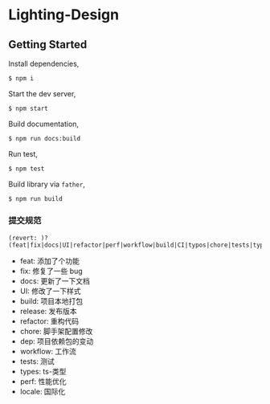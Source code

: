 # Lighting-Design

## Getting Started

Install dependencies,

```bash
$ npm i
```

Start the dev server,

```bash
$ npm start
```

Build documentation,

```bash
$ npm run docs:build
```

Run test,

```bash
$ npm test
```

Build library via `father`,

```bash
$ npm run build
```

<!-- 添加子包间依赖，@cube/components 依赖@cube/util

> 必须添加版本号不然会报错（lerna 添加不会自动添加包的版本号）

```shell
yarn workspace @cubee/components add @cubee/utils@1.0.0
```

使用下面的命令，antd 会被添加到名为 "awesome-package"的包/工作空间中，作为开发依赖（你也可以使用-D 来代替-dev）：

```shell
yarn workspace awesome-package add antd --dev
```

为所有的包添加一个共同的依赖关系，进入项目的根目录并使用-W (或-ignore-workspace-root-check) 标志：

```shell
yarn add packageName -W -D
``` -->

### 提交规范

```shell
(revert: )?(feat|fix|docs|UI|refactor|perf|workflow|build|CI|typos|chore|tests|types|wip|release|dep|locale)
```

- feat: 添加了个功能
- fix: 修复了一些 bug
- docs: 更新了一下文档
- UI: 修改了一下样式
- build: 项目本地打包
- release: 发布版本
- refactor: 重构代码
- chore: 脚手架配置修改
- dep: 项目依赖包的变动
- workflow: 工作流
- tests: 测试
- types: ts-类型
- perf: 性能优化
- locale: 国际化
